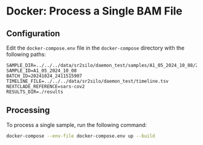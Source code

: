 # Docker: Process a Single BAM File

## Configuration

Edit the `docker-compose.env` file in the `docker-compose` directory with the following paths:

```env
SAMPLE_DIR=../../../data/sr2silo/daemon_test/samples/A1_05_2024_10_08/20241024_2411515907/alignments/
SAMPLE_ID=A1_05_2024_10_08
BATCH_ID=20241024_2411515907
TIMELINE_FILE=../../../data/sr2silo/daemon_test/timeline.tsv
NEXTCLADE_REFERENCE=sars-cov2
RESULTS_DIR=./results
```

## Processing

To process a single sample, run the following command:

```sh
docker-compose --env-file docker-compose.env up --build
```
